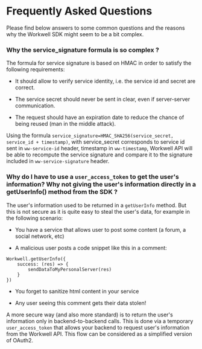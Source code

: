 # Frequently Asked Questions

Please find below answers to some common questions and the reasons why the Workwell SDK might seem to be a bit complex.

### Why the service_signature formula is so complex ?

The formula for service signature is based on HMAC in order to satisfy the following requirements:

- It should allow to verify service identity, i.e. the service id and secret are correct.

- The service secret should never be sent in clear, even if server-server communication.

- The request should have an expiration date to reduce the chance of being reused (man in the middle attack).

Using the formula `service_signature=HMAC_SHA256(service_secret, service_id + timestamp)`, with service_secret corresponds to service id sent in `ww-service-id` header, timestamp in `ww-timestamp`, Workwell API will be able to recompute the service signature and compare it to the signature included in `ww-service-signature` header.

### Why do I have to use a `user_access_token` to get the user's information? Why not giving the user's information directly in a getUserInfo() method from the SDK ?

The user's information used to be returned in a `getUserInfo` method. But this is not secure as it is quite easy to steal the user's data, for example in the following scenario:

- You have a service that allows user to post some content (a forum, a social network, etc)

- A malicious user posts a code snippet like this in a comment:

```
Workwell.getUserInfo({
	success: (res) => {
		sendDataToMyPersonalServer(res)
	}
})
```

- You forget to sanitize html content in your service

- Any user seeing this comment gets their data stolen!

A more secure way (and also more standard) is to return the user's information only in backend-to-backend calls. This is done via a temporary `user_access_token` that allows your backend to request user's information from the Workwell API. This flow can be considered as a simplified version of OAuth2.

